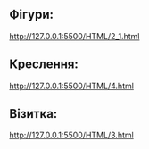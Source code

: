 ## Фігури:
http://127.0.0.1:5500/HTML/2_1.html
## Креслення:
http://127.0.0.1:5500/HTML/4.html
## Візитка:
http://127.0.0.1:5500/HTML/3.html
